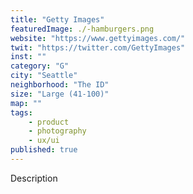 ```yaml
---
title: "Getty Images"
featuredImage: ./-hamburgers.png
website: "https://www.gettyimages.com/"
twit: "https://twitter.com/GettyImages"
inst: ""
category: "G"
city: "Seattle"
neighborhood: "The ID"
size: "Large (41-100)"
map: ""
tags:
    - product
    - photography
    - ux/ui
published: true
---
```


Description
